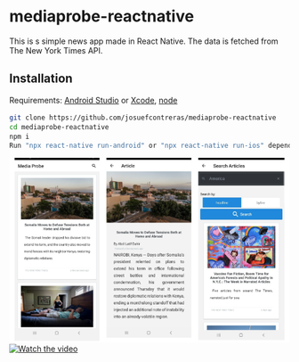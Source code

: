 # mediaprobe-reactnative

This is s simple news app made in React Native. The data is fetched from The New York Times API.

## Installation

Requirements: [Android Studio](https://developer.android.com/studio) or [Xcode](https://developer.apple.com/xcode/), [node](https://nodejs.org/en/)

```sh
git clone https://github.com/josuefcontreras/mediaprobe-reactnative
cd mediaprobe-reactnative
npm i
Run "npx react-native run-android" or "npx react-native run-ios" depending on your platform.
```

![Alt text](./img/img-1.png?raw=true 'screens')
[![Watch the video](https://i.imgur.com/vKb2F1B.png)](https://youtu.be/OUvVTCmMmSY)

